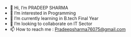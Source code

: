 - 👋 Hi, I’m PRADEEP SHARMA
- 👀 I’m interested in Programming
- 🌱 I’m currently learning in B.tech Final Year
- 💞️ I’m looking to collaborate on IT Sector
- 📫 How to reach me : Pradeepsharma76075@gmail.com

<!---
PRADEEPS77338141/PRADEEPS77338141 is a ✨ special ✨ repository because its `README.md` (this file) appears on your GitHub profile.
You can click the Preview link to take a look at your changes.
--->
